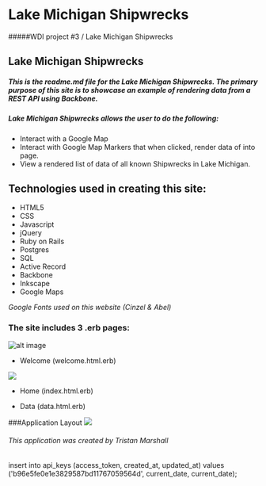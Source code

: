 # Lake Michigan Shipwrecks
#####WDI project #3 / Lake Michigan Shipwrecks

## Lake Michigan Shipwrecks

##### This is the readme.md file for the Lake Michigan Shipwrecks. The primary purpose of this site is to showcase an example of rendering data from a REST API using Backbone.

##### Lake Michigan Shipwrecks allows the user to do the following:
* Interact with a Google Map
* Interact with Google Map Markers that when clicked, render data of into page.
* View a rendered list of data of all known Shipwrecks in Lake Michigan.

## Technologies used in creating this site:

* HTML5
* CSS
* Javascript
* jQuery
* Ruby on Rails
* Postgres
* SQL
* Active Record
* Backbone
* Inkscape
* Google Maps 

*Google Fonts used on this website (Cinzel & Abel)*


### The site includes 3 .erb pages:

![alt image](http://i.imgur.com/yYk130B.jpg)
* Welcome (welcome.html.erb)

![](http://i.imgur.com/eZcHxz7.png)
* Home (index.html.erb)


* Data (data.html.erb)

###Application Layout
![](http://i.imgur.com/TIRU82O.jpg)




###### This application was created by Tristan Marshall


















insert into api_keys (access_token, created_at, updated_at) values ('b96e5fe0e1e3829587bd11767059564d', current_date, current_date);
